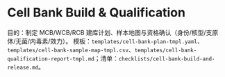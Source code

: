 # Cell Bank Build & Qualification

目的：制定 MCB/WCB/RCB 建库计划、样本地图与资格确认（身份/核型/支原体/无菌/内毒素/效力）。
模板：`templates/cell-bank-plan-tmpl.yaml`、`templates/cell-bank-sample-map-tmpl.csv`、`templates/cell-bank-qualification-report-tmpl.md`；清单：`checklists/cell-bank-build-and-release.md`。
